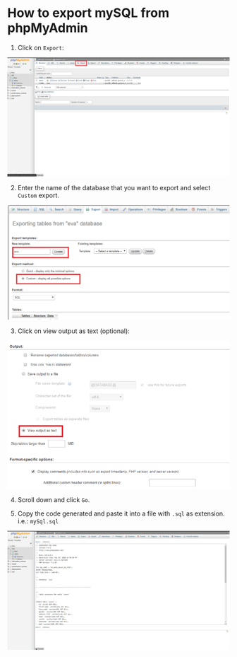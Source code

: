# How to export mySQL from phpMyAdmin

1. Click on `Export`:

![](./img/1.png)

2. Enter the name of the database that you want to export and select `Custom` export.

![](./img/2.png)

3. Click on view output as text (optional):

![](./img/3.png)

4. Scroll down and click `Go`.

5. Copy the code generated and paste it into a file with `.sql` as extension. i.e.: `mySql.sql`

![](./img/4.png)
